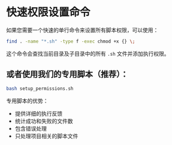 # 快速权限设置命令

如果您需要一个快速的单行命令来设置所有脚本权限，可以使用：

```bash
find . -name "*.sh" -type f -exec chmod +x {} \;
```

这个命令会查找当前目录及子目录中的所有 `.sh` 文件并添加执行权限。

## 或者使用我们的专用脚本（推荐）：

```bash
bash setup_permissions.sh
```

专用脚本的优势：
- 提供详细的执行反馈
- 统计成功和失败的文件数
- 包含错误处理
- 只处理项目相关的脚本文件
